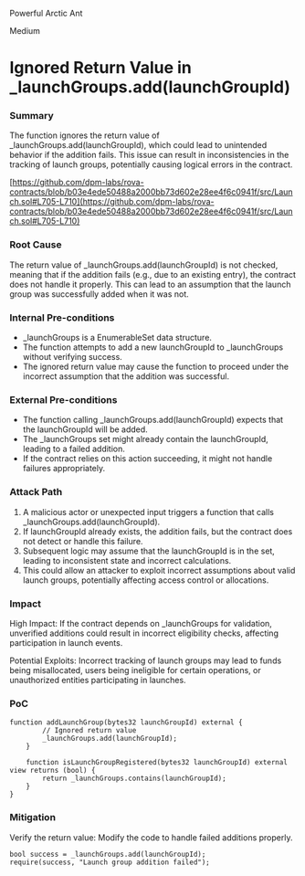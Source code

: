 Powerful Arctic Ant

Medium

# Ignored Return Value in _launchGroups.add(launchGroupId)

### Summary

The function ignores the return value of _launchGroups.add(launchGroupId), which could lead to unintended behavior if the addition fails. This issue can result in inconsistencies in the tracking of launch groups, potentially causing logical errors in the contract.

[https://github.com/dpm-labs/rova-contracts/blob/b03e4ede50488a2000bb73d602e28ee4f6c0941f/src/Launch.sol#L705-L710](https://github.com/dpm-labs/rova-contracts/blob/b03e4ede50488a2000bb73d602e28ee4f6c0941f/src/Launch.sol#L705-L710)

### Root Cause

The return value of _launchGroups.add(launchGroupId) is not checked, meaning that if the addition fails (e.g., due to an existing entry), the contract does not handle it properly. This can lead to an assumption that the launch group was successfully added when it was not.

### Internal Pre-conditions

- _launchGroups is a EnumerableSet data structure.
- The function attempts to add a new launchGroupId to _launchGroups without verifying success.
- The ignored return value may cause the function to proceed under the incorrect assumption that the addition was successful.

### External Pre-conditions

- The function calling _launchGroups.add(launchGroupId) expects that the launchGroupId will be added.
- The _launchGroups set might already contain the launchGroupId, leading to a failed addition.
- If the contract relies on this action succeeding, it might not handle failures appropriately.

### Attack Path

1. A malicious actor or unexpected input triggers a function that calls _launchGroups.add(launchGroupId).
2. If launchGroupId already exists, the addition fails, but the contract does not detect or handle this failure.
3. Subsequent logic may assume that the launchGroupId is in the set, leading to inconsistent state and incorrect calculations.
4. This could allow an attacker to exploit incorrect assumptions about valid launch groups, potentially affecting access control or allocations.

### Impact

High Impact: If the contract depends on _launchGroups for validation, unverified additions could result in incorrect eligibility checks, affecting participation in launch events.

Potential Exploits: Incorrect tracking of launch groups may lead to funds being misallocated, users being ineligible for certain operations, or unauthorized entities participating in launches.

### PoC

```solidity
function addLaunchGroup(bytes32 launchGroupId) external {
        // Ignored return value
        _launchGroups.add(launchGroupId);
    }

    function isLaunchGroupRegistered(bytes32 launchGroupId) external view returns (bool) {
        return _launchGroups.contains(launchGroupId);
    }
}
```

### Mitigation

Verify the return value: Modify the code to handle failed additions properly.

```solidity
bool success = _launchGroups.add(launchGroupId);
require(success, "Launch group addition failed");

```
